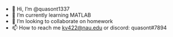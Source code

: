 - 👋 Hi, I’m @quasont1337
- 🌱 I’m currently learning MATLAB
- 💞️ I’m looking to collaborate on homework
- 📫 How to reach me kv422@nau.edu or discord: quasont#7894

<!---
quasont1337/quasont1337 is a ✨ special ✨ repository because its `README.md` (this file) appears on your GitHub profile.
You can click the Preview link to take a look at your changes.
--->

